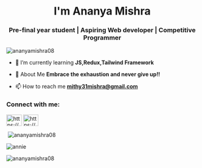 <h1 align="center"> I'm Ananya Mishra</h1>
<h3 align="center">Pre-final year student | Aspiring Web developer | Competitive Programmer</h3>

<p align="left"> <img src="https://komarev.com/ghpvc/?username=ananyamishra08&label=Profile%20views&color=0e75b6&style=flat" alt="ananyamishra08" /> </p>

- 🌱 I’m currently learning **JS,Redux,Tailwind Framework**

- 💬 About Me **Embrace the exhaustion and never give up!!**

- 📫 How to reach me **mithy31mishra@gmail.com**

<h3 align="left">Connect with me:</h3>
<p align="left">
<a href="https://www.linkedin.com/in/ananya-mishra-5b45591b5/" target="blank"><img align="center" src="https://img.icons8.com/?size=512&id=13930&format=png" alt="https://www.linkedin.com/in/ananya-mishra-5b45591b5/" height="30" width="40" /></a>
 <a href="https://www.hackerrank.com/profile/b221010" target="blank"><img align="center" src="[https://img.icons8.com/?size=512&id=13930&format=png](https://upload.wikimedia.org/wikipedia/commons/thumb/4/40/HackerRank_Icon-1000px.png/800px-HackerRank_Icon-1000px.png)" alt="https://www.linkedin.com/in/ananya-mishra-5b45591b5/" height="30" width="40" /></a>
<!-- <a href="https://instagram.com/https://www.instagram.com/ananya_anniee/" target="blank"><img align="center" src="https://raw.githubusercontent.com/rahuldkjain/github-profile-readme-generator/master/src/images/icons/Social/instagram.svg" alt="https://www.instagram.com/ananya_anniee/" height="30" width="40" /></a>
<a href="https://www.codechef.com/users/https://www.codechef.com/users/ananya_annie" target="blank"><img align="center" src="https://cdn.jsdelivr.net/npm/simple-icons@3.1.0/icons/codechef.svg" alt="https://www.codechef.com/users/ananya_annie" height="30" width="40" /></a>
<a href="https://www.hackerrank.com/https://www.hackerrank.com/b221010?hr_r=1" target="blank"><img align="center" src="https://raw.githubusercontent.com/rahuldkjain/github-profile-readme-generator/master/src/images/icons/Social/hackerrank.svg" alt="https://www.hackerrank.com/b221010?hr_r=1" height="30" width="40" /></a>
<a href="https://www.leetcode.com/https://leetcode.com/ananya_annie/" target="blank"><img align="center" src="https://raw.githubusercontent.com/rahuldkjain/github-profile-readme-generator/master/src/images/icons/Social/leet-code.svg" alt="https://leetcode.com/ananya_annie/" height="30" width="40" /></a>
</p> -->

<!-- <h3 align="left">Languages and Tools:</h3>-->
<!-- <p align="left"> <a href="https://www.cprogramming.com/" target="_blank" rel="noreferrer"> <img src="https://raw.githubusercontent.com/devicons/devicon/master/icons/c/c-original.svg" alt="c" width="40" height="40"/> </a> <a href="https://www.w3schools.com/cpp/" target="_blank" rel="noreferrer"> <img src="https://raw.githubusercontent.com/devicons/devicon/master/icons/cplusplus/cplusplus-original.svg" alt="cplusplus" width="40" height="40"/> </a> <a href="https://www.w3schools.com/css/" target="_blank" rel="noreferrer"> <img src="https://raw.githubusercontent.com/devicons/devicon/master/icons/css3/css3-original-wordmark.svg" alt="css3" width="40" height="40"/> </a> <a href="https://git-scm.com/" target="_blank" rel="noreferrer"> <img src="https://www.vectorlogo.zone/logos/git-scm/git-scm-icon.svg" alt="git" width="40" height="40"/> </a> <a href="https://developer.mozilla.org/en-US/docs/Web/JavaScript" target="_blank" rel="noreferrer"> <img src="https://raw.githubusercontent.com/devicons/devicon/master/icons/javascript/javascript-original.svg" alt="javascript" width="40" height="40"/> </a> <a href="https://www.mongodb.com/" target="_blank" rel="noreferrer"> <img src="https://raw.githubusercontent.com/devicons/devicon/master/icons/mongodb/mongodb-original-wordmark.svg" alt="mongodb" width="40" height="40"/> </a> <a href="https://www.mysql.com/" target="_blank" rel="noreferrer"> <img src="https://raw.githubusercontent.com/devicons/devicon/master/icons/mysql/mysql-original-wordmark.svg" alt="mysql" width="40" height="40"/> </a> <a href="https://nodejs.org" target="_blank" rel="noreferrer"> <img src="https://raw.githubusercontent.com/devicons/devicon/master/icons/nodejs/nodejs-original-wordmark.svg" alt="nodejs" width="40" height="40"/> </a> <a href="https://reactjs.org/" target="_blank" rel="noreferrer"> <img src="https://raw.githubusercontent.com/devicons/devicon/master/icons/react/react-original-wordmark.svg" alt="react" width="40" height="40"/> </a> <a href="https://redux.js.org" target="_blank" rel="noreferrer"> <img src="https://raw.githubusercontent.com/devicons/devicon/master/icons/redux/redux-original.svg" alt="redux" width="40" height="40"/> </a> <a href="https://sass-lang.com" target="_blank" rel="noreferrer"> <img src="https://raw.githubusercontent.com/devicons/devicon/master/icons/sass/sass-original.svg" alt="sass" width="40" height="40"/> </a> <a href="https://tailwindcss.com/" target="_blank" rel="noreferrer"> <img src="https://www.vectorlogo.zone/logos/tailwindcss/tailwindcss-icon.svg" alt="tailwind" width="40" height="40"/> </a> <a href="https://www.typescriptlang.org/" target="_blank" rel="noreferrer"> <img src="https://raw.githubusercontent.com/devicons/devicon/master/icons/typescript/typescript-original.svg" alt="typescript" width="40" height="40"/> </a> </p>
 -->
<p>&nbsp;<img align="center" src="https://github-readme-stats.vercel.app/api?username=ananyamishra08&show_icons=true&locale=en" alt="ananyamishra08" /></p>
<img align="center" src="https://stats.quine.sh/Ananyamishra08/github?theme=dark)](https://quine.sh?utm_source=widgets&utm_campaign=Ananyamishra08)" alt="annie"/>

<p><img align="center" src="https://github-readme-streak-stats.herokuapp.com/?user=ananyamishra08&" alt="ananyamishra08" /></p>
